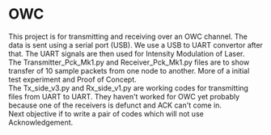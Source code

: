 # OWC
This project is for transmitting and receiving over an OWC channel. The data is sent using a serial port (USB). We use a USB to UART convertor after that. The UART signals are then used for Intensity Modulation of Laser.  
The Transmitter_Pck_Mk1.py and Receiver_Pck_Mk1.py files are to show transfer of 10 sample packets from one node to another. More of a initial test experiment and Proof of Concept.  
The Tx_side_v3.py and Rx_side_v1.py are working codes for transmitting files from UART to UART. They haven't worked for OWC yet probably because one of the receivers is defunct and ACK can't come in.  
Next objective if to write a pair of codes which will not use Acknowledgement.
